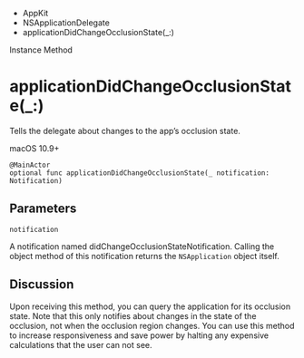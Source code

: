 

- AppKit
- NSApplicationDelegate
-  applicationDidChangeOcclusionState(\_:) 

Instance Method

# applicationDidChangeOcclusionState(\_:)

Tells the delegate about changes to the app’s occlusion state.

macOS 10.9+

``` source
@MainActor
optional func applicationDidChangeOcclusionState(_ notification: Notification)
```

## Parameters 

`notification`  

A notification named didChangeOcclusionStateNotification. Calling the object method of this notification returns the `NSApplication` object itself.

## Discussion

Upon receiving this method, you can query the application for its occlusion state. Note that this only notifies about changes in the state of the occlusion, not when the occlusion region changes. You can use this method to increase responsiveness and save power by halting any expensive calculations that the user can not see.

